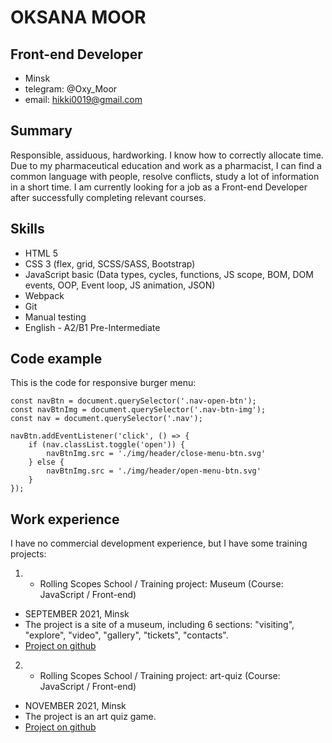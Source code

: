 # OKSANA MOOR
## Front-end Developer
* Minsk
* telegram: @Oxy_Moor
* email: hikki0019@gmail.com

## Summary
Responsible, assiduous, hardworking. I know how to correctly allocate time. Due to my pharmaceutical education and work as a pharmacist, I can find a common language with people, resolve conflicts, study a lot of information in a short time. I am currently looking for a job as a Front-end Developer after successfully completing relevant courses.

## Skills
* HTML 5
* CSS 3 (flex, grid, SCSS/SASS, Bootstrap)
* JavaScript basic (Data types, cycles, functions, JS scope, BOM, DOM events, OOP, Event loop, JS animation, JSON)
* Webpack
* Git
* Manual testing
* English - A2/B1 Pre-Intermediate

## Code example
This is the code for responsive burger menu:
```
const navBtn = document.querySelector('.nav-open-btn');
const navBtnImg = document.querySelector('.nav-btn-img');
const nav = document.querySelector('.nav');

navBtn.addEventListener('click', () => {
    if (nav.classList.toggle('open')) {
        navBtnImg.src = './img/header/close-menu-btn.svg'
    } else {
        navBtnImg.src = './img/header/open-menu-btn.svg'
    }
});
```

## Work experience
I have no commercial development experience, but I have some training projects:
1. * Rolling Scopes School / Training project: Museum (Course: JavaScript / Front-end)
* SEPTEMBER 2021, Minsk
* The project is a site of a museum, including 6 sections: "visiting", "explore", "video", "gallery", "tickets", "contacts".
* [Project on github](https://github.com/OxyMoor/Museum)
2. * Rolling Scopes School / Training project: art-quiz (Course: JavaScript / Front-end)
* NOVEMBER  2021, Minsk
* The project is an art quiz game.
* [Project on github](https://github.com/OxyMoor/art-quiz)